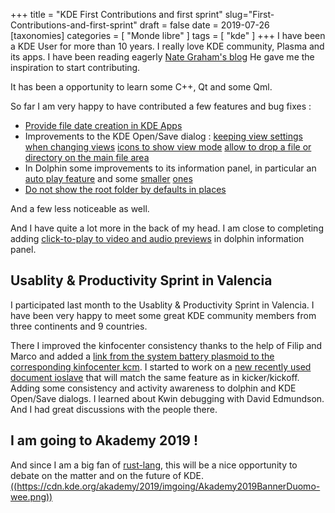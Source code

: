 +++
title = "KDE First Contributions and first sprint"
slug="First-Contributions-and-first-sprint"
draft = false
date = 2019-07-26
[taxonomies]
categories = [ "Monde libre" ]
tags = [ "kde" ]
+++
I have been a KDE User for more than 10 years.
I really love KDE community, Plasma and its apps.
I have been reading eagerly [Nate Graham's blog](https://pointieststick.com/)
He gave me the inspiration to start contributing.

It has been a opportunity to learn some C++, Qt and some Qml.

So far I am very happy to have contributed a few features and bug fixes :
 
* [Provide file date creation in KDE Apps](https://phabricator.kde.org/D20096)
* Improvements to the KDE Open/Save dialog : [keeping view settings when changing views](https://phabricator.kde.org/D21459) [icons to show view mode](https://phabricator.kde.org/D21315) [allow to drop a file or directory on the main file area](https://phabricator.kde.org/D20838)
* In Dolphin some improvements to its information panel, in particular an [auto play feature](https://phabricator.kde.org/D19782) and some [smaller](https://phabricator.kde.org/D19936) [on](https://phabricator.kde.org/D19843)[e](https://phabricator.kde.org/D19832)[s](https://phabricator.kde.org/D19844)
* [Do not show the root folder by defaults in places](https://phabricator.kde.org/D15739)

And a few less noticeable as well.
 
And I have quite a lot more in the back of my head.
I am close to completing adding [click-to-play to video and audio previews](https://phabricator.kde.org/D22183) in dolphin information panel.

## Usablity & Productivity Sprint in Valencia

I participated last month to the Usablity & Productivity Sprint in Valencia.
I have been very happy to meet some great KDE community members from three continents and 9 countries.

There I improved the kinfocenter consistency thanks to the help of Filip and Marco and added a [link from the system battery plasmoid to the corresponding kinfocenter kcm](https://phabricator.kde.org/D20533).
I started to work on a [new recently used document ioslave](https://phabricator.kde.org/D22144) that will match the same feature as in kicker/kickoff.
Adding some consistency and activity awareness to dolphin and KDE Open/Save dialogs.
I learned about Kwin debugging with David Edmundson.
And I had great discussions with the people there.

## I am going to Akademy 2019 !

And since I am a big fan of [rust-lang](https://www.rust-lang.org/), this will be a nice opportunity to debate on the matter and on the future of KDE.
[((https://cdn.kde.org/akademy/2019/imgoing/Akademy2019BannerDuomo-wee.png))](https://akademy.kde.org/2019)